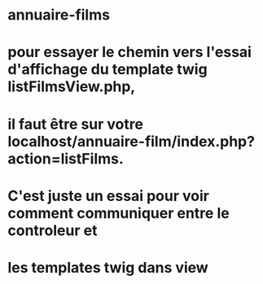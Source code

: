 # annuaire-films
# pour essayer le chemin vers l'essai d'affichage du template twig listFilmsView.php,
# il faut être sur votre localhost/annuaire-film/index.php?action=listFilms.
# C'est juste un essai pour voir comment communiquer entre le controleur et 
# les templates twig dans view
